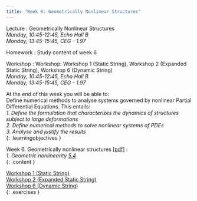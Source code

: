 ```yaml
---
title: "Week 6: Geometrically Nonlinear Structures"
---
```


<!-- This will make a piece of text, followed by a button that is a hyperlink that opens in a new tab -->
<!-- In-Class Session <a href="https://tudelft-citg.github.io/HOS-prob-design/homework/HW_05_assignment.html" target="_blank">HW 5 Due</a>{: .label .label-red } -->

Lecture
: Geometrically Nonlinear Structures
  <br><em>Monday, 10:45-12:45, Echo Hall B</em>
  <br><em>Monday, 13:45-15:45, CEG - 1.97</em>

Homework
: Study content of week 6

Workshop
: Workshop: Workshop 1 (Static String), Workshop 2 (Expanded Static String), Workshop 6 (Dynamic String)
  <br><em>Monday, 10:45-12:45, Echo Hall B</em>
  <br><em>Monday, 13:45-15:45, CEG - 1.97</em>

<!-- Holidays
: None -->

At the end of this week you will be able to: <br>
Define numerical methods to analyse systems governed by nonlinear Partial Differential Equations. This entails:<br>
<i>1. Define the formulation that characterizes the dynamics of structures subject to large deformations</i><br>
<i>2. Define numerical methods to solve nonlinear systems of PDEs</i> <br>
<i>3. Analyse and justify the results</i><br>
{: .learningobjectives }

Week 6. Geometrically nonlinear structures [[pdf]](https://surfdrive.surf.nl/files/index.php/s/Jm8e95QGRS97bDq/download?path=%2FWeek6&files=6.1_Geometrically_nonlinear_structures.pdf) :<br>
<i>1. Geometric nonlinearity [5.4](https://teachbooks.tudelft.nl/computational-modelling/solid_nonlinear/geometric_nonlinearity.html)</i> <br>
{: .content }

[Workshop 1 (Static String)](https://teachbooks.tudelft.nl/computational-modelling/solid_nonlinear/Exercises/geometric_nonlinear_exercises/Workshop_1_Static_String.html)<br>
[Workshop 2 (Expanded Static String)](https://teachbooks.tudelft.nl/computational-modelling/solid_nonlinear/Exercises/geometric_nonlinear_exercises/Workshop_2_Offset_Calc.html)<br>
[Workshop 6 (Dynamic String)](https://teachbooks.tudelft.nl/computational-modelling/dynamics/Exercises/str_elem_dyn_workshops/Workshop_Dynamic_String.html)<br>
{: .exercises }
